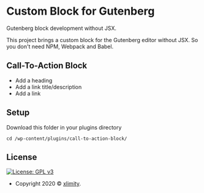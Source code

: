 # Custom Block for Gutenberg

Gutenberg block development without JSX.

This project brings a custom block for the Gutenberg editor without JSX. So you don't need NPM, Webpack and Babel.

## Call-To-Action Block 

- Add a heading
- Add a link title/description
- Add a link

## Setup

Download this folder in your plugins directory

```
cd /wp-content/plugins/call-to-action-block/
```
## License

[![License: GPL v3](https://img.shields.io/badge/License-GPLv3-blue.svg)](https://www.gnu.org/licenses/gpl-3.0)

- Copyright 2020 © <a href="https://www.xlimity.de/services/" target="_blank">xlimity</a>.